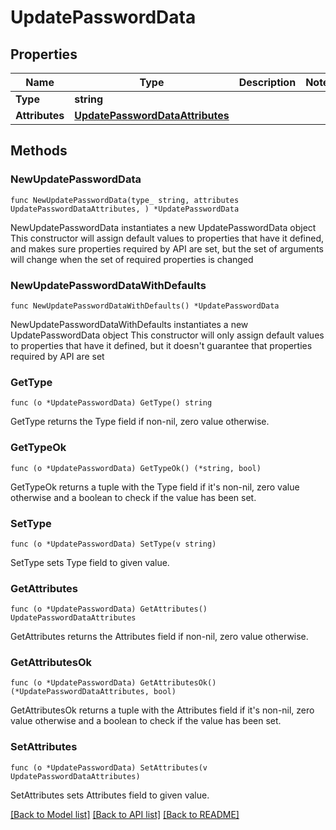# UpdatePasswordData

## Properties

Name | Type | Description | Notes
------------ | ------------- | ------------- | -------------
**Type** | **string** |  | 
**Attributes** | [**UpdatePasswordDataAttributes**](UpdatePasswordDataAttributes.md) |  | 

## Methods

### NewUpdatePasswordData

`func NewUpdatePasswordData(type_ string, attributes UpdatePasswordDataAttributes, ) *UpdatePasswordData`

NewUpdatePasswordData instantiates a new UpdatePasswordData object
This constructor will assign default values to properties that have it defined,
and makes sure properties required by API are set, but the set of arguments
will change when the set of required properties is changed

### NewUpdatePasswordDataWithDefaults

`func NewUpdatePasswordDataWithDefaults() *UpdatePasswordData`

NewUpdatePasswordDataWithDefaults instantiates a new UpdatePasswordData object
This constructor will only assign default values to properties that have it defined,
but it doesn't guarantee that properties required by API are set

### GetType

`func (o *UpdatePasswordData) GetType() string`

GetType returns the Type field if non-nil, zero value otherwise.

### GetTypeOk

`func (o *UpdatePasswordData) GetTypeOk() (*string, bool)`

GetTypeOk returns a tuple with the Type field if it's non-nil, zero value otherwise
and a boolean to check if the value has been set.

### SetType

`func (o *UpdatePasswordData) SetType(v string)`

SetType sets Type field to given value.


### GetAttributes

`func (o *UpdatePasswordData) GetAttributes() UpdatePasswordDataAttributes`

GetAttributes returns the Attributes field if non-nil, zero value otherwise.

### GetAttributesOk

`func (o *UpdatePasswordData) GetAttributesOk() (*UpdatePasswordDataAttributes, bool)`

GetAttributesOk returns a tuple with the Attributes field if it's non-nil, zero value otherwise
and a boolean to check if the value has been set.

### SetAttributes

`func (o *UpdatePasswordData) SetAttributes(v UpdatePasswordDataAttributes)`

SetAttributes sets Attributes field to given value.



[[Back to Model list]](../README.md#documentation-for-models) [[Back to API list]](../README.md#documentation-for-api-endpoints) [[Back to README]](../README.md)


